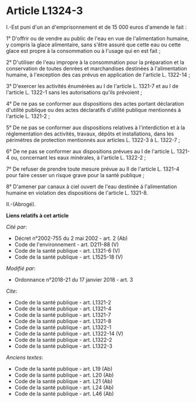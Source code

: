 # Article L1324-3

I.-Est puni d'un an d'emprisonnement et de 15 000 euros d'amende le fait : 

1° D'offrir ou de vendre au public de l'eau en vue de l'alimentation humaine, y compris la glace alimentaire, sans s'être
assuré que cette eau ou cette glace est propre à la consommation ou à l'usage qui en est fait ; 

2° D'utiliser de l'eau impropre à la consommation pour la préparation et la conservation de toutes denrées et marchandises
destinées à l'alimentation humaine, à l'exception des cas prévus en application de l'article L. 1322-14 ; 

3° D'exercer les activités énumérées au I de l'article L. 1321-7 et au I de l'article L. 1322-1 sans les autorisations qu'ils
prévoient ; 

4° De ne pas se conformer aux dispositions des actes portant déclaration d'utilité publique ou des actes déclaratifs
d'utilité publique mentionnés à l'article L. 1321-2 ; 

5° De ne pas se conformer aux dispositions relatives à l'interdiction et à la réglementation des activités, travaux, dépôts
et installations, dans les périmètres de protection mentionnés aux articles L. 1322-3 à L. 1322-7 ; 

6° De ne pas se conformer aux dispositions prévues au I de l'article L. 1321-4 ou, concernant les eaux minérales, à l'article
L. 1322-2 ; 

7° De refuser de prendre toute mesure prévue au II de l'article L. 1321-4 pour faire cesser un risque grave pour la santé
publique ; 

8° D'amener par canaux à ciel ouvert de l'eau destinée à l'alimentation humaine en violation des dispositions de l'article L.
1321-8. 

II.-(Abrogé).

**Liens relatifs à cet article**

_Cité par_:

  - Décret n°2002-755 du 2 mai 2002 - art. 2 (Ab)
  - Code de l'environnement - art. D211-88 (V)
  - Code de la santé publique - art. L1321-6 (V)
  - Code de la santé publique - art. L1525-18 (V)

_Modifié par_:

  - Ordonnance n°2018-21 du 17 janvier 2018 - art. 3

_Cite_:

  - Code de la santé publique - art. L1321-2
  - Code de la santé publique - art. L1321-4
  - Code de la santé publique - art. L1321-7
  - Code de la santé publique - art. L1321-8
  - Code de la santé publique - art. L1322-1
  - Code de la santé publique - art. L1322-14 (V)
  - Code de la santé publique - art. L1322-2
  - Code de la santé publique - art. L1322-3

_Anciens textes_:

  - Code de la santé publique - art. L19 (Ab)
  - Code de la santé publique - art. L20 (Ab)
  - Code de la santé publique - art. L21 (Ab)
  - Code de la santé publique - art. L24 (Ab)
  - Code de la santé publique - art. L46 (Ab)
